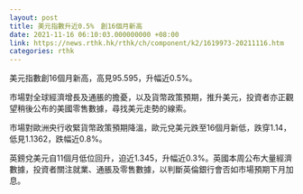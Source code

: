 ```yaml
---
layout: post
title: 美元指數升近0.5%　創16個月新高
date: 2021-11-16 06:10:03.000000000 +08:00
link: https://news.rthk.hk/rthk/ch/component/k2/1619973-20211116.htm
categories: rthk
---
```


美元指數創16個月新高，高見95.595，升幅近0.5%。

市場對全球經濟增長及通脹的擔憂，以及貨幣政策預期，推升美元，投資者亦正觀望稍後公布的美國零售數據，尋找美元走勢的線索。

市場對歐洲央行收緊貨幣政策預期降溫，歐元兌美元跌至16個月新低，跌穿1.14，低見1.1362，跌幅近0.8%。

英鎊兌美元自11個月低位回升，迫近1.345，升幅近0.3%。英國本周公布大量經濟數據，投資者關注就業、通脹及零售數據，以判斷英倫銀行會否如市場預期下月加息。
